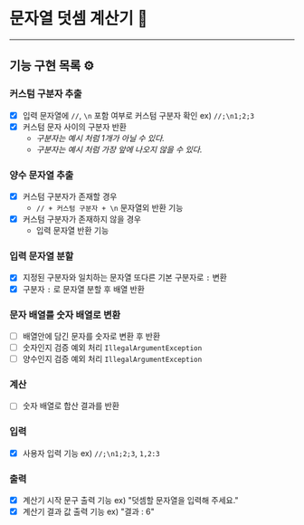 # 문자열 덧셈 계산기 🚀

---
## 기능 구현 목록 ⚙️

### 커스텀 구분자 추출
- [x] 입력 문자열에 `//`, `\n` 포함 여부로 커스텀 구분자 확인 ex) `//;\n1;2;3`
- [x] 커스텀 문자 사이의 구분자 반환
  - _구분자는 예시 처럼 1개가 아닐 수 있다._
  - _구분자는 예시 처럼 가장 앞에 나오지 않을 수 있다._

### 양수 문자열 추출
- [x] 커스텀 구분자가 존재할 경우
  - `// + 커스텀 구분자 + \n` 문자열외 반환 기능
- [x] 커스텀 구분자가 존재하지 않을 경우
  - 입력 문자열 반환 기능

### 입력 문자열 분할
- [x] 지정된 구분자와 일치하는 문자열 또다른 기본 구분자로 `:` 변환
- [x] 구분자 `:` 로 문자열 분할 후 배열 반환

### 문자 배열를 숫자 배열로 변환
- [ ] 배열안에 담긴 문자를 숫자로 변환 후 반환
- [ ] 숫자인지 검증 예외 처리 `IllegalArgumentException`
- [ ] 양수인지 검증 예외 처리 `IllegalArgumentException`

### 계산
- [ ] 숫자 배열로 합산 결과를 반환

### 입력
- [x] 사용자 입력 기능 ex) `//;\n1;2;3`, `1,2:3`

### 출력
- [x] 계산기 시작 문구 출력 기능 ex) "덧셈할 문자열을 입력해 주세요."
- [x] 계산기 결과 값 출력 기능 ex) "결과 : 6" 